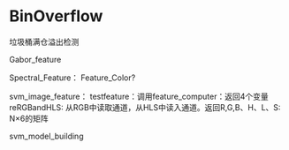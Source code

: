 # BinOverflow
 垃圾桶满仓溢出检测

Gabor_feature

Spectral_Feature：
Feature_Color?

svm_image_feature： 
testfeature：调用feature_computer：返回4个变量
reRGBandHLS: 从RGB中读取通道，从HLS中读入通道。返回R,G,B、H、L、S: N×6的矩阵




svm_model_building